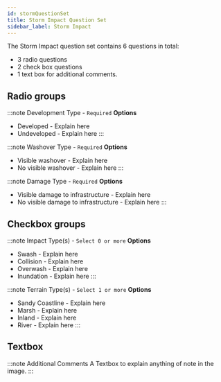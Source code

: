 ```yaml
---
id: stormQuestionSet
title: Storm Impact Question Set
sidebar_label: Storm Impact
---
```


The Storm Impact question set contains 6 questions in total:
+ 3 radio questions
+ 2 check box questions
+ 1 text box for additional comments.

## Radio groups

:::note Development Type - `Required`
**Options**  
- Developed - Explain here  
- Undeveloped - Explain here
:::

:::note Washover Type - `Required`
**Options**  
- Visible washover - Explain here  
- No visible washover - Explain here
:::

:::note Damage Type - `Required`
**Options**  
- Visible damage to infrastructure - Explain here  
- No visible damage to infrastructure - Explain here
:::



## Checkbox groups


:::note Impact Type(s) - `Select 0 or more`
**Options**  
- Swash - Explain here  
- Collision - Explain here
- Overwash - Explain here  
- Inundation - Explain here
:::

:::note Terrain Type(s) - `Select 1 or more`
**Options**  
- Sandy Coastline - Explain here  
- Marsh - Explain here
- Inland - Explain here  
- River - Explain here
:::

## Textbox

:::note Additional Comments 
A Textbox to explain anything of note in the image.
:::

